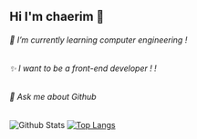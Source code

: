 ## Hi I'm chaerim 👐
###### 🌱 I’m currently learning computer engineering ! 
###### ✨ I want to be a front-end developer ! !
###### 💬 Ask me about Github

<!--
**chaaerim/chaaerim** is a ✨ _special_ ✨ repository because its `README.md` (this file) appears on your GitHub profile.
-->

![Github Stats](https://github-readme-stats.vercel.app/api?username=chaaerim&show_icons=true)
[![Top Langs](https://github-readme-stats.vercel.app/api/top-langs/?username=chaaerim&layout=compact)](https://github.com/chaaerim/github-readme-stats)

